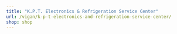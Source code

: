 ```yaml
---
title: "K.P.T. Electronics & Refrigeration Service Center"
url: /vigan/k-p-t-electronics-and-refrigeration-service-center/
shop: shop
---
```

